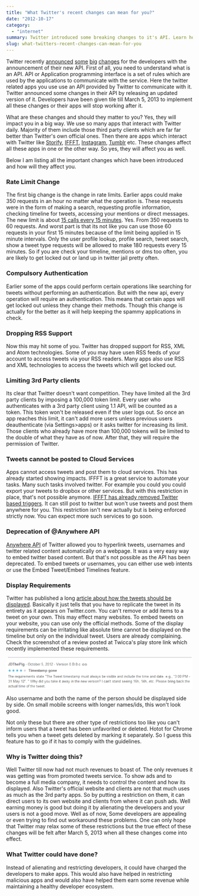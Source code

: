 ```yaml
---
title: "What Twitter's recent changes can mean for you?"
date: "2012-10-17"
category: 
  - "internet"
summary: Twitter introduced some breaking changes to it's API. Learn how it will affect you.
slug: what-twitters-recent-changes-can-mean-for-you
---
```


Twitter recently [announced](https://dev.twitter.com/docs/api/1.1/overview) [some](https://dev.twitter.com/docs/terms/summary) [big](https://dev.twitter.com/terms/api-terms) [changes](https://dev.twitter.com/blog/changes-coming-to-twitter-api) for the developers with the announcement of their new API. First of all, you need to understand what is an API. API or Application programming interface is a set of rules which are used by the applications to communicate with the service. Here the twitter related apps you use use an API provided by Twitter to communicate with it. Twitter announced some changes in their API by releasing an updated version of it. Developers have been given tile till March 5, 2013 to implement all these changes or their apps will stop working after it.

What are these changes and should they matter to you? Yes, they will impact you in a big way. We use so many apps that interact with Twitter daily. Majority of them include those third party clients which are far far better than Twitter's own official ones. Then there are apps which interact with Twitter like [Storify](http://storify.com/), [IFFFT](https://ifttt.com/), [Instagram](http://instagram.com/), [Tumblr](https://www.tumblr.com/) etc. These changes affect all these apps in one or the other way. So yes, they will affect you as well.

Below I am listing all the important changes which have been introduced and how will they affect you.

### Rate Limit Change

The first big change is the change in rate limits. Earlier apps could make 350 requests in an hour no matter what the operation is. These requests were in the form of making a search, requesting profile information, checking timeline for tweets, accessing your mentions or direct messages. The new limit is about [15 calls every 15 minutes](https://dev.twitter.com/docs/rate-limiting/1.1). Yes. From 350 requests to 60 requests. And worst part is that its not like you can use those 60 requests in your first 15 minutes because of the limit being applied in 15 minute intervals. Only the user profile lookup, profile search, tweet search, show a tweet type requests will be allowed to make 180 requests every 15 minutes. So if you are check your timeline, mentions or dms too often, you are likely to get locked out or land up in twitter jail pretty often.

### Compulsory Authentication

Earlier some of the apps could perform certain operations like searching for tweets without performing an authentication. But with the new api, every operation will require an authentication. This means that certain apps will get locked out unless they change their methods. Though this change is actually for the better as it will help keeping the spammy applications in check.

### Dropping RSS Support

Now this may hit some of you. Twitter has dropped support for RSS, XML and Atom technologies. Some of you may have usen RSS feeds of your account to access tweets via your RSS readers. Many apps also use RSS and XML technologies to access the tweets which will get locked out.

### Limiting 3rd Party clients

Its clear that Twitter doesn't want competition. They have limited all the 3rd party clients by imposing a 100,000 token limit. Every user who authenticates with a 3rd party client using 1.1 API, will be counted as a token. This token won't be released even if the user logs out. So once an app reaches this limit, it can't add more users unless previous users deauthenticate (via Settings>apps) or it asks twitter for increasing its limit. Those clients who already have more than 100,000 tokens will be limited to the double of what they have as of now. After that, they will require the permission of Twitter.

### Tweets cannot be posted to Cloud Services

Apps cannot access tweets and post them to cloud services. This has already started showing impacts. IFFFT is a great service to automate your tasks. Many such tasks involved twitter. For example you could you could export your tweets to dropbox or other services. But with this restriction in place, that's not possible anymore. [IFFFT has already removed Twitter based triggers](http://thenextweb.com/apps/2012/09/20/ifttt-removes-twitter-triggers-comply-new-api-policies/). It can still post to twitter but won't use tweets and post them anywhere for you. This restriction isn't new actually but is being enforced strictly now. You can expect more such services to go soon.

### Deprecation of @Anywhere API

[Anywhere API](https://dev.twitter.com/docs/anywhere/welcome) of Twitter allowed you to hyperlink tweets, usernames and twitter related content automatically on a webpage. It was a very easy way to embed twitter based content. But that's not possible as the API has been deprecated. To embed tweets or usernames, you can either use web intents or use the Embed Tweet/Embed Timelines feature.

### Display Requirements

Twitter has published a long [article about how the tweets should be displayed](https://dev.twitter.com/terms/display-requirements). Basically it just tells that you have to replicate the tweet in its entirety as it appears on Twitter.com. You can't remove or add items to a tweet on your own. This may effect many websites. To embed tweets on your website, you can use only the official methods. Some of the display requirements can be irritating like absolute time cannot be displayed on the timeline but only on the individual tweet. Users are already complaining. Check the screenshot of a review posted at Twicca's play store link which recently implemented these requirements.

[![Play Store comment about Twitter Display issues](images/twicca_display_requirements_complaints.png#center "Twitter Display Requirements Issues - Twicca")](https://play.google.com/store/apps/details?id=jp.r246.twicca&reviewId=17537222675960206600)

Also username and both the name of the person should be displayed side by side. On small mobile screens with longer names/ids, this won't look good.

Not only these but there are other type of restrictions too like you can't inform users that a tweet has been unfavorited or deleted. Hotot for Chrome tells you when a tweet gets deleted by marking it separately. So I guess this feature has to go if it has to comply with the guidelines.

### Why is Twitter doing this?

Well Twitter till now had not much revenues to boast of. The only revenues it was getting was from promoted tweets service. To show ads and to become a full media company, it needs to control the content and how its displayed. Also Twitter's official website and clients are not that much uses as much as the 3rd party apps. So by putting a restriction on them, it can direct users to its own website and clients from where it can push ads. Well earning money is good but doing it by alienating the developers and your users is not a good move. Well as of now, Some developers are appealing or even trying to find out workaround these problems. One can only hope that Twitter may relax some of these restrictions but the true effect of these changes will be felt after March 5, 2013 when all these changes come into effect.

### What Twitter could have done?

Instead of alienating and restricting developers, it could have charged the developers to make apps. This would also have helped in restricting malicious apps and would also have helped them earn some revenue while maintaining a healthy developer ecosystem.
